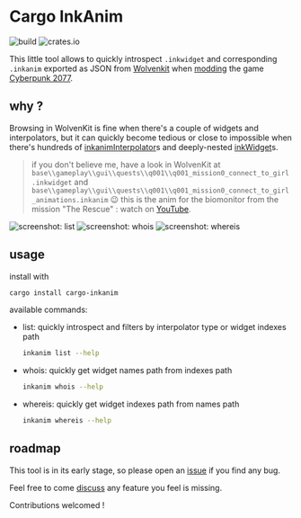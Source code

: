 # Cargo InkAnim

![build](https://github.com/cyb3rpsych0s1s/inkanim-utils/actions/workflows/quality.yml/badge.svg) ![crates.io](https://img.shields.io/crates/v/cargo-inkanim.svg)

This little tool allows to quickly introspect `.inkwidget` and corresponding `.inkanim` exported as JSON from [Wolvenkit](https://wiki.redmodding.org/wolvenkit/readme) when [modding](https://wiki.redmodding.org/home/) the game [Cyberpunk 2077](https://www.cyberpunk.net/).

## why ?

Browsing in WolvenKit is fine when there's a couple of widgets and interpolators,
but it can quickly become tedious or close to impossible when there's hundreds of [inkanimInterpolator](https://nativedb.red4ext.com/inkanimInterpolator)s and deeply-nested [inkWidget](https://nativedb.red4ext.com/inkWidget)s.
>
> if you don't believe me, have a look in WolvenKit at `base\\gameplay\\gui\\quests\\q001\\q001_mission0_connect_to_girl.inkwidget` and `base\\gameplay\\gui\\quests\\q001\\q001_mission0_connect_to_girl_animations.inkanim` :wink:
> this is the anim for the biomonitor from the mission "The Rescue" : watch on [YouTube](https://youtu.be/J5ar3ynfcN4?t=404).

![screenshot: list](https://github.com/cyb3rpsych0s1s/inkanim-utils/raw/main/screenshots/list.png)
![screenshot: whois](https://github.com/cyb3rpsych0s1s/inkanim-utils/raw/main/screenshots/whois.png)
![screenshot: whereis](https://github.com/cyb3rpsych0s1s/inkanim-utils/raw/main/screenshots/whereis.png)

## usage

install with

```sh
cargo install cargo-inkanim
```

available commands:

- list: quickly introspect and filters by interpolator type or widget indexes path

  ```sh
  inkanim list --help
  ```

- whois: quickly get widget names path from indexes path

  ```sh
  inkanim whois --help
  ```

- whereis: quickly get widget indexes path from names path

  ```sh
  inkanim whereis --help
  ```

## roadmap

This tool is in its early stage, so please open an [issue](https://github.com/cyb3rpsych0s1s/inkanim-utils/issues) if you find any bug.

Feel free to come [discuss](https://github.com/cyb3rpsych0s1s/inkanim-utils/discussions) any feature you feel is missing.

Contributions welcomed !

